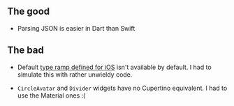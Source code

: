 ## The good

- Parsing JSON is easier in Dart than Swift

## The bad

- Default [type ramp defined for
  iOS](https://developer.apple.com/design/human-interface-guidelines/foundations/typography/)
  isn't available by default. I had to simulate this with rather unwieldy code.

- `CircleAvatar` and `Divider` widgets have no Cupertino equivalent. I had to
  use the Material ones :(
